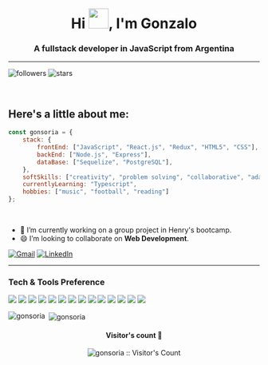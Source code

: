 <h1 align="center">Hi <img src="https://github.com/JayantGoel001/JayantGoel001/blob/master/GIF/Hi.gif" width="40px" />, I'm Gonzalo</h1>
<h3 align="center">A fullstack developer in JavaScript from Argentina</h3>

---

![followers](https://img.shields.io/github/followers/gonsoria?style=social)
![stars](https://img.shields.io/github/stars/gonsoria?style=social)


<br/>
<h2>Here's a little about me:</h2>


```javascript 
const gonsoria = {
    stack: {
        frontEnd: ["JavaScript", "React.js", "Redux", "HTML5", "CSS"],
        backEnd: ["Node.js", "Express"],
        dataBase: ["Sequelize", "PostgreSQL"],
    },
    softSkills: ["creativity", "problem solving", "collaborative", "adaptability", "commitment", "communication"],
    currentlyLearning: "Typescript",
    hobbies: ["music", "football", "reading"]
};
```
<br/>

- 🔭 I’m currently working on a group project in Henry's bootcamp.
- 😄 I’m looking to collaborate on **Web Development**.



[![Gmail](https://img.shields.io/badge/-GMAIL-D14836?style=for-the-badge&logo=gmail&logoColor=white)](mailto:gonzalosoria.sg@gmail.com)
[![LinkedIn](https://img.shields.io/badge/-LINKEDIN-0077B5?style=for-the-badge&logo=linkedin&logoColor=white)](https://www.linkedin.com/in/gonzalosoria-fullstack-developer/)



---


### Tech & Tools Preference

<img src = "https://img.shields.io/badge/-JavaScript-eed718?style=flat&logo=javascript&logoColor=ffffff"> <img src = "https://img.shields.io/badge/-React-61DAFB?style=flat-square&logo=react&logoColor=ffffff">
<img src="https://img.shields.io/badge/-Node.js-3C873A?style=flat&logo=Node.js&logoColor=white">
<img src="https://img.shields.io/badge/-Express.js-787878?style=flat">
<img src="https://img.shields.io/badge/-PostgreSQL-336791?style=flat-square&logo=postgresql">
<img src="http://img.shields.io/badge/-Git-F1502F?style=flat&logo=git&logoColor=FFFFFF">
<img src="http://img.shields.io/badge/-Github-000000?style=flat&logo=github&logoColor=FFFFFF">
<img src="http://img.shields.io/badge/-VS%20Code-007ACC?style=flat&logo=visual%20studio%20code&logoColor=white">
<img src="https://img.shields.io/badge/-HTML5-E34F26?style=flat&logo=html5&logoColor=white">
<img src="https://img.shields.io/badge/-CSS3-1572B6?style=flat&logo=css3&logoColor=white">
<img src="https://img.shields.io/badge/-Bootstrap-563D7C?style=flat&logo=bootstrap&logoColor=white">
<img src="https://img.shields.io/badge/-Sass-cc6699?style=flat&logo=sass&logoColor=ffffff">
<img src="https://img.shields.io/badge/-TypeScript-007ACC?style=flat-square&logo=typescript">
<img src="https://img.shields.io/badge/-npm-CB3837?style=flat-square&logo=npm">



<p><img align="left" src="https://github-readme-stats.vercel.app/api/top-langs?username=gonsoria&show_icons=true&locale=en&layout=compact" alt="gonsoria" /></p>
<p>&nbsp;<img align="center" src="https://github-readme-stats.vercel.app/api?username=gonsoria&show_icons=true&locale=en" alt="gonsoria" /></p>


<h4 align="center">Visitor's count 👀</h4>
<p align="center"><img src="https://profile-counter.glitch.me/{gonsoria}/count.svg" alt="gonsoria :: Visitor's Count" /></p>
